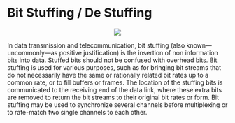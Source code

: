 # Bit Stuffing / De Stuffing

<p align="center">
  <img src="https://user-images.githubusercontent.com/32167236/96001530-c1b7f680-0e55-11eb-8589-cf9ae1bde4d6.png">
</p>

In data transmission and telecommunication, bit stuffing (also known—uncommonly—as positive justification) is the insertion of non information bits into data. 
Stuffed bits should not be confused with overhead bits.
Bit stuffing is used for various purposes, such as for bringing bit streams that do not necessarily have the same or rationally related bit rates up to a common rate, or to fill buffers or frames. 
The location of the stuffing bits is communicated to the receiving end of the data link, where these extra bits are removed to return the bit streams to their original bit rates or form. 
Bit stuffing may be used to synchronize several channels before multiplexing or to rate-match two single channels to each other.


